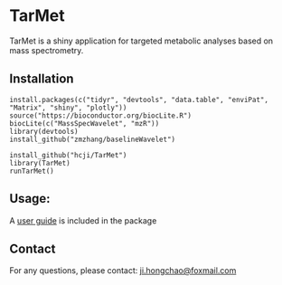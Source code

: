 # TarMet
TarMet is a shiny application for targeted metabolic analyses based on mass spectrometry.

## Installation  

	install.packages(c("tidyr", "devtools", "data.table", "enviPat", "Matrix", "shiny", "plotly"))
	source("https://bioconductor.org/biocLite.R")
    biocLite(c("MassSpecWavelet", "mzR"))
	library(devtools)
	install_github("zmzhang/baselineWavelet")

	install_github("hcji/TarMet")
	library(TarMet)
	runTarMet()

## Usage:
  A [user guide](https://github.com/hcji/TarMet/blob/master/inst/doc/TarMet.pdf) is included in the package	

## Contact
  For any questions, please contact:  ji.hongchao@foxmail.com
